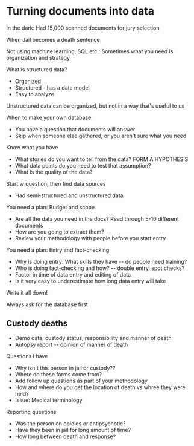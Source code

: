 # Turning documents into data

In the dark: Had 15,000 scanned documents for jury selection 

When Jail becomes a death sentence

Not using machine learning, SQL etc.: Sometimes what you need is organization and strategy

What is structured data?
- Organized 
- Structured - has a data model
- Easy to analyze

Unstructured data can be organized, but not in a way that's useful to us

When to make your own database
- You have a question that documents will answer
- Skip when someone else gathered, or you aren't sure what you need

Know what you have
- What stories do you want to tell from the data? FORM A HYPOTHESIS
- What data points do you need to test that assumption?
- What is the quality of the data?

Start w question, then find data sources
- Had semi-structured and unstructured data

You need a plan: Budget and scope
- Are all the data you need in the docs? Read through 5-10 different documents
- How are you going to extract them?
- Review your methodology with people before you start entry

You need a plan: Entry and fact-checking
- Why is doing entry: What skills they have -- do people need training?
- Who is doing fact-checking and how? -- double entry, spot checks?
- Factor in time of data entry and editing of data
- Is it very easy to underestimate how long data entry will take

Write it all down!

Always ask for the database first

## Custody deaths
- Demo data, custody status, responsibility and manner of death
- Autopsy report -- opinion of manner of death

Questions I have 
- Why isn't this person in jail or custody??
- Where do these forms come from?
- Add follow up questions as part of your methodology
- How and where do you get the location of death vs whree they were held?
- Issue: Medical terminology

Reporting questions
- Was the person on opioids or antipsychotic?
- Have they been in jail for long amount of time?
- How long between death and response?

